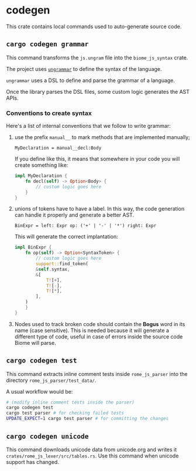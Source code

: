 # codegen

This crate contains local commands used to auto-generate source code.

## `cargo codegen grammar`
This command transforms the `js.ungram` file into the `biome_js_syntax` crate.

The project uses [`ungrammar`](https://github.com/rust-analyzer/ungrammar) to define the syntax of the language.

`ungrammar` uses a DSL to define and parse the grammar of a language.

Once the library parses the DSL files, some custom logic generates the AST APIs.

### Conventions to create syntax

Here's a list of internal conventions that we follow to write grammar:

1. use the prefix `manual__` to mark methods that are implemented manually;

	```text
	MyDeclaration = manual__decl:Body
	```

	If you define like this, it means that somewhere in your code you will create something like:

	```rust
	impl MyDeclaration {
		fn decl(self) -> Option<Body> {
			// custom logic goes here
		}
	}
	```

1. unions of tokens have to have a label. In this way, the code generation can handle it properly and generate a better AST.

	```text
	BinExpr = left: Expr op: ('+' | '-' | '*') right: Expr
	```

	This will generate the correct implantation:

	```rust
	impl BinExpr {
		fn op(self) -> Option<SyntaxToken> {
			// custom logic goes here
			support::find_token(
			&self.syntax,
			&[
				T![+],
				T![-],
				T![*],
			],
		)
		}
	}
	```

1. Nodes used to track broken code should contain the **Bogus** word in its name (case sensitive).
This is needed because it will generate a different type of code, useful in case of errors inside the source code Biome will parse.

## `cargo codegen test`
This command extracts inline comment tests inside `rome_js_parser` into the directory `rome_js_parser/test_data/`.

A usual workflow would be:
```bash
# (modify inline comment tests inside the parser)
cargo codegen test
cargo test parser # for checking failed tests
UPDATE_EXPECT=1 cargo test parser # for committing the changes
```

## `cargo codegen unicode`
This command downloads unicode data from unicode.org and writes it `crates/rome_js_lexer/src/tables.rs`.
Use this command when unicode support has changed.
